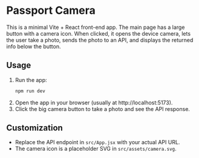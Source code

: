 # Passport Camera

This is a minimal Vite + React front-end app. The main page has a large button with a camera icon. When clicked, it opens the device camera, lets the user take a photo, sends the photo to an API, and displays the returned info below the button.

## Usage

1. Run the app:
   ```sh
   npm run dev
   ```
2. Open the app in your browser (usually at http://localhost:5173).
3. Click the big camera button to take a photo and see the API response.

## Customization
- Replace the API endpoint in `src/App.jsx` with your actual API URL.
- The camera icon is a placeholder SVG in `src/assets/camera.svg`.
